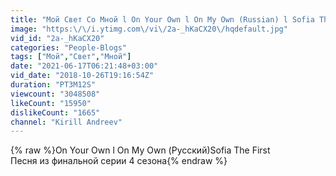 ```yaml
---
title: "Мой Свет Со Мной l On Your Own l On My Own (Russian) l Sofia The First"
image: "https:\/\/i.ytimg.com\/vi\/2a-_hKaCX20\/hqdefault.jpg"
vid_id: "2a-_hKaCX20"
categories: "People-Blogs"
tags: ["Мой","Свет","Мной"]
date: "2021-06-17T06:21:48+03:00"
vid_date: "2018-10-26T19:16:54Z"
duration: "PT3M12S"
viewcount: "3048508"
likeCount: "15950"
dislikeCount: "1665"
channel: "Kirill Andreev"
---
```

{% raw %}On Your Own l On My Own  (Русский)Sofia The First <br />Песня из финальной серии 4 сезона{% endraw %}
